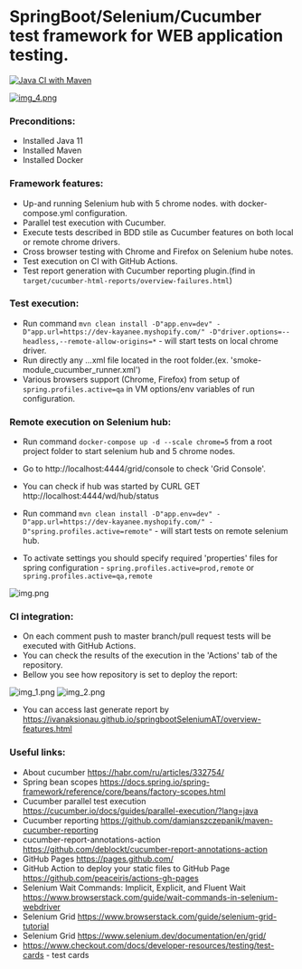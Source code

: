 # SpringBoot/Selenium/Cucumber test framework for WEB application testing.

[![Java CI with Maven](https://github.com/IvanAksionau/springbootSeleniumAT/actions/workflows/ci_settings.yml/badge.svg)](https://github.com/IvanAksionau/springbootSeleniumAT/actions/workflows/ci_settings.yml)

[![img_4.png](img_4.png)](https://ivanaksionau.github.io/springbootSeleniumAT/overview-features.html)

### Preconditions:

* Installed Java 11
* Installed Maven
* Installed Docker

### Framework features:

* Up-and running Selenium hub with 5 chrome nodes. with docker-compose.yml configuration.
* Parallel test execution with Cucumber.
* Execute tests described in BDD stile as Cucumber features on both local or remote chrome drivers.
* Cross browser testing with Chrome and Firefox on Selenium hube notes.
* Test execution on CI with GitHub Actions.
* Test report generation with Cucumber reporting plugin.(find
  in ```target/cucumber-html-reports/overview-failures.html```)

### Test execution:

- Run
  command ```mvn clean install -D"app.env=dev" -D"app.url=https://dev-kayanee.myshopify.com/" -D"driver.options=--headless,--remote-allow-origins=*``` -
  will start tests on local chrome driver.
- Run directly any ...xml file located in the root folder.(ex. 'smoke-module_cucumber_runner.xml')
- Various browsers support (Chrome, Firefox) from setup of ```spring.profiles.active=qa``` in VM options/env variables
  of run configuration.

### Remote execution on Selenium hub:

- Run command ```docker-compose up -d --scale chrome=5``` from a root project folder to start selenium hub and 5 chrome
  nodes.
- Go to http://localhost:4444/grid/console to check 'Grid Console'.
- You can check if hub was started by CURL GET http://localhost:4444/wd/hub/status

- Run command ```mvn clean install -D"app.env=dev" -D"app.url=https://dev-kayanee.myshopify.com/" -D"spring.profiles.active=remote"``` -
  will start tests on remote selenium hub.
- To activate settings you should specify required 'properties' files for spring
  configuration - ```spring.profiles.active=prod,remote``` or ```spring.profiles.active=qa,remote```

![img.png](img.png)

### CI integration:

- On each comment push to master branch/pull request tests will be executed with GitHub Actions.
- You can check the results of the execution in the 'Actions' tab of the repository.
- Bellow you see how repository is set to deploy the report:

![img_1.png](img_1.png)
![img_2.png](img_2.png)

- You can access last generate report by https://ivanaksionau.github.io/springbootSeleniumAT/overview-features.html

### Useful links:

- About cucumber https://habr.com/ru/articles/332754/
- Spring bean scopes https://docs.spring.io/spring-framework/reference/core/beans/factory-scopes.html
- Cucumber parallel test execution https://cucumber.io/docs/guides/parallel-execution/?lang=java
- Cucumber reporting https://github.com/damianszczepanik/maven-cucumber-reporting
- cucumber-report-annotations-action https://github.com/deblockt/cucumber-report-annotations-action
- GitHub Pages https://pages.github.com/
- GitHub Action to deploy your static files to GitHub Page https://github.com/peaceiris/actions-gh-pages
- Selenium Wait Commands: Implicit, Explicit, and Fluent Wait https://www.browserstack.com/guide/wait-commands-in-selenium-webdriver
- Selenium Grid https://www.browserstack.com/guide/selenium-grid-tutorial
- Selenium Grid https://www.selenium.dev/documentation/en/grid/
- https://www.checkout.com/docs/developer-resources/testing/test-cards - test cards
